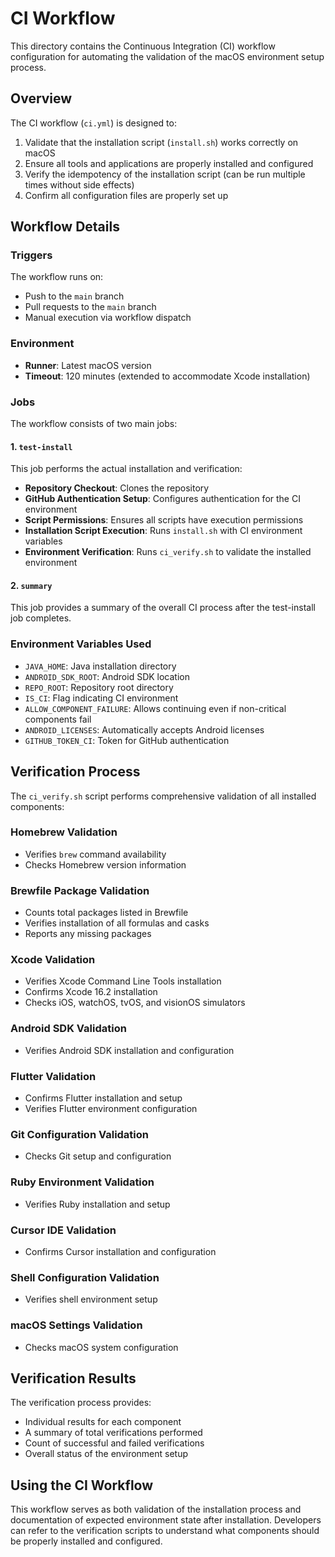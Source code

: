 # CI Workflow

This directory contains the Continuous Integration (CI) workflow configuration for automating the validation of the macOS environment setup process.

## Overview

The CI workflow (`ci.yml`) is designed to:

1. Validate that the installation script (`install.sh`) works correctly on macOS
2. Ensure all tools and applications are properly installed and configured
3. Verify the idempotency of the installation script (can be run multiple times without side effects)
4. Confirm all configuration files are properly set up

## Workflow Details

### Triggers

The workflow runs on:
- Push to the `main` branch
- Pull requests to the `main` branch
- Manual execution via workflow dispatch

### Environment

- **Runner**: Latest macOS version
- **Timeout**: 120 minutes (extended to accommodate Xcode installation)

### Jobs

The workflow consists of two main jobs:

#### 1. `test-install`

This job performs the actual installation and verification:

- **Repository Checkout**: Clones the repository
- **GitHub Authentication Setup**: Configures authentication for the CI environment
- **Script Permissions**: Ensures all scripts have execution permissions
- **Installation Script Execution**: Runs `install.sh` with CI environment variables
- **Environment Verification**: Runs `ci_verify.sh` to validate the installed environment

#### 2. `summary`

This job provides a summary of the overall CI process after the test-install job completes.

### Environment Variables Used

- `JAVA_HOME`: Java installation directory
- `ANDROID_SDK_ROOT`: Android SDK location
- `REPO_ROOT`: Repository root directory
- `IS_CI`: Flag indicating CI environment
- `ALLOW_COMPONENT_FAILURE`: Allows continuing even if non-critical components fail
- `ANDROID_LICENSES`: Automatically accepts Android licenses
- `GITHUB_TOKEN_CI`: Token for GitHub authentication

## Verification Process

The `ci_verify.sh` script performs comprehensive validation of all installed components:

### Homebrew Validation
- Verifies `brew` command availability
- Checks Homebrew version information

### Brewfile Package Validation
- Counts total packages listed in Brewfile
- Verifies installation of all formulas and casks
- Reports any missing packages

### Xcode Validation
- Verifies Xcode Command Line Tools installation
- Confirms Xcode 16.2 installation
- Checks iOS, watchOS, tvOS, and visionOS simulators

### Android SDK Validation
- Verifies Android SDK installation and configuration

### Flutter Validation
- Confirms Flutter installation and setup
- Verifies Flutter environment configuration

### Git Configuration Validation
- Checks Git setup and configuration

### Ruby Environment Validation
- Verifies Ruby installation and setup

### Cursor IDE Validation
- Confirms Cursor installation and configuration

### Shell Configuration Validation
- Verifies shell environment setup

### macOS Settings Validation
- Checks macOS system configuration

## Verification Results

The verification process provides:
- Individual results for each component
- A summary of total verifications performed
- Count of successful and failed verifications
- Overall status of the environment setup

## Using the CI Workflow

This workflow serves as both validation of the installation process and documentation of expected environment state after installation. Developers can refer to the verification scripts to understand what components should be properly installed and configured.
